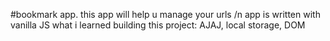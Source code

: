 #bookmark app.
this app will help u manage your urls /n
app is written with vanilla JS
what i learned building this project: AJAJ, local storage, DOM
